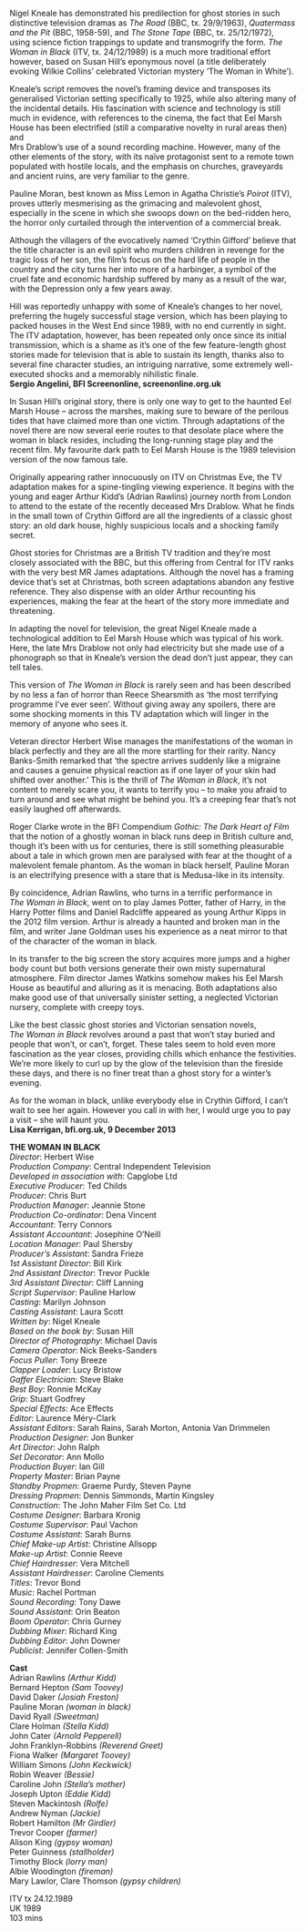 
Nigel Kneale has demonstrated his predilection for ghost stories in such distinctive television dramas as _The Road_ (BBC, tx. 29/9/1963), _Quatermass and the Pit_ (BBC, 1958-59), and _The Stone Tape_ (BBC, tx. 25/12/1972), using science fiction trappings to update and transmogrify the form. _The Woman in Black_ (ITV, tx. 24/12/1989) is a much more traditional effort however, based on Susan Hill’s eponymous novel (a title deliberately evoking Wilkie Collins’ celebrated Victorian mystery ‘The Woman in White’).

Kneale’s script removes the novel’s framing device and transposes its generalised Victorian setting specifically to 1925, while also altering many of the incidental details. His fascination with science and technology is still much in evidence, with references to the cinema, the fact that Eel Marsh House has been electrified (still a comparative novelty in rural areas then) and  
Mrs Drablow’s use of a sound recording machine. However, many of the other elements of the story, with its naïve protagonist sent to a remote town populated with hostile locals, and the emphasis on churches, graveyards and ancient ruins, are very familiar to the genre.

Pauline Moran, best known as Miss Lemon in Agatha Christie’s _Poirot_ (ITV), proves utterly mesmerising as the grimacing and malevolent ghost, especially in the scene in which she swoops down on the bed-ridden hero, the horror only curtailed through the intervention of a commercial break.

Although the villagers of the evocatively named ‘Crythin Gifford’ believe that the title character is an evil spirit who murders children in revenge for the tragic loss of her son, the film’s focus on the hard life of people in the country and the city turns her into more of a harbinger, a symbol of the cruel fate and economic hardship suffered by many as a result of the war, with the Depression only a few years away.

Hill was reportedly unhappy with some of Kneale’s changes to her novel, preferring the hugely successful stage version, which has been playing to packed houses in the West End since 1989, with no end currently in sight.  
The ITV adaptation, however, has been repeated only once since its initial transmission, which is a shame as it’s one of the few feature-length ghost stories made for television that is able to sustain its length, thanks also to several fine character studies, an intriguing narrative, some extremely well-executed shocks and a memorably nihilistic finale.<br>
**Sergio Angelini, BFI Screenonline, screenonline.org.uk**

In Susan Hill’s original story, there is only one way to get to the haunted Eel Marsh House – across the marshes, making sure to beware of the perilous tides that have claimed more than one victim. Through adaptations of the novel there are now several eerie routes to that desolate place where the woman in black resides, including the long-running stage play and the recent film. My favourite dark path to Eel Marsh House is the 1989 television version of the now famous tale.

Originally appearing rather innocuously on ITV on Christmas Eve, the TV adaptation makes for a spine-tingling viewing experience. It begins with the young and eager Arthur Kidd’s (Adrian Rawlins) journey north from London to attend to the estate of the recently deceased Mrs Drablow. What he finds in the small town of Crythin Gifford are all the ingredients of a classic ghost story: an old dark house, highly suspicious locals and a shocking family secret.

Ghost stories for Christmas are a British TV tradition and they’re most closely associated with the BBC, but this offering from Central for ITV ranks with the very best MR James adaptations. Although the novel has a framing device that’s set at Christmas, both screen adaptations abandon any festive reference. They also dispense with an older Arthur recounting his experiences, making the fear at the heart of the story more immediate and threatening.

In adapting the novel for television, the great Nigel Kneale made a technological addition to Eel Marsh House which was typical of his work. Here, the late Mrs Drablow not only had electricity but she made use of a phonograph so that in Kneale’s version the dead don’t just appear, they can tell tales.

This version of _The Woman in Black_ is rarely seen and has been described by no less a fan of horror than Reece Shearsmith as ‘the most terrifying programme I’ve ever seen’. Without giving away any spoilers, there are some shocking moments in this TV adaptation which will linger in the memory of anyone who sees it.

Veteran director Herbert Wise manages the manifestations of the woman in black perfectly and they are all the more startling for their rarity. Nancy Banks-Smith remarked that ‘the spectre arrives suddenly like a migraine and causes a genuine physical reaction as if one layer of your skin had shifted over another.’ This is the thrill of _The Woman in Black_, it’s not content to merely scare you, it wants to terrify you – to make you afraid to turn around and see what might be behind you. It’s a creeping fear that’s not easily laughed off afterwards.

Roger Clarke wrote in the BFI Compendium _Gothic: The Dark Heart of Film_ that the notion of a ghostly woman in black runs deep in British culture and, though it’s been with us for centuries, there is still something pleasurable about a tale in which grown men are paralysed with fear at the thought of a malevolent female phantom. As the woman in black herself, Pauline Moran is an electrifying presence with a stare that is Medusa-like in its intensity.

By coincidence, Adrian Rawlins, who turns in a terrific performance in  
_The Woman in Black_, went on to play James Potter, father of Harry, in the Harry Potter films and Daniel Radcliffe appeared as young Arthur Kipps in the 2012 film version. Arthur is already a haunted and broken man in the film, and writer Jane Goldman uses his experience as a neat mirror to that of the character of the woman in black.

In its transfer to the big screen the story acquires more jumps and a higher body count but both versions generate their own misty supernatural atmosphere. Film director James Watkins somehow makes his Eel Marsh House as beautiful and alluring as it is menacing. Both adaptations also make good use of that universally sinister setting, a neglected Victorian nursery, complete with creepy toys.

Like the best classic ghost stories and Victorian sensation novels,  
_The Woman in Black_ revolves around a past that won’t stay buried and people that won’t, or can’t, forget. These tales seem to hold even more fascination as the year closes, providing chills which enhance the festivities. We’re more likely to curl up by the glow of the television than the fireside these days, and there is no finer treat than a ghost story for a winter’s evening.

As for the woman in black, unlike everybody else in Crythin Gifford, I can’t wait to see her again. However you call in with her, I would urge you to pay a visit – she will haunt you.<br>
**Lisa Kerrigan, bfi.org.uk, 9 December 2013**<br>

**THE WOMAN IN BLACK**<br>
_Director_: Herbert Wise  
_Production Company_: Central Independent Television  
_Developed in association with_: Capglobe Ltd  
_Executive Producer_: Ted Childs  
_Producer_: Chris Burt  
_Production Manager_: Jeannie Stone  
_Production Co-ordinator_: Dena Vincent  
_Accountant_: Terry Connors  
_Assistant Accountant_: Josephine O’Neill  
_Location Manager_: Paul Shersby  
_Producer’s Assistant_: Sandra Frieze  
_1st Assistant Director_: Bill Kirk  
_2nd Assistant Director_: Trevor Puckle  
_3rd Assistant Director_: Cliff Lanning  
_Script Supervisor_: Pauline Harlow  
_Casting_: Marilyn Johnson  
_Casting Assistant_: Laura Scott  
_Written by_: Nigel Kneale  
_Based on the book by_: Susan Hill  
_Director of Photography_: Michael Davis  
_Camera Operator_: Nick Beeks-Sanders  
_Focus Puller_: Tony Breeze  
_Clapper Loader_: Lucy Bristow  
_Gaffer Electrician_: Steve Blake  
_Best Boy_: Ronnie McKay  
_Grip_: Stuart Godfrey  
_Special Effects_: Ace Effects  
_Editor_: Laurence Méry-Clark  
_Assistant Editors_: Sarah Rains, Sarah Morton, Antonia Van Drimmelen  
_Production Designer_: Jon Bunker  
_Art Director_: John Ralph  
_Set Decorator_: Ann Mollo  
_Production Buyer_: Ian Gill  
_Property Master_: Brian Payne  
_Standby Propmen_: Graeme Purdy, Steven Payne  
_Dressing Propmen_: Dennis Simmonds, Martin Kingsley  
_Construction_: The John Maher Film Set Co. Ltd<br>
_Costume Designer_: Barbara Kronig  
_Costume Supervisor_: Paul Vachon  
_Costume Assistant_: Sarah Burns<br>
_Chief Make-up Artist_: Christine Allsopp  
_Make-up Artist_: Connie Reeve  
_Chief Hairdresser_: Vera Mitchell  
_Assistant Hairdresser_: Caroline Clements  
_Titles_: Trevor Bond  
_Music_: Rachel Portman  
_Sound Recording_: Tony Dawe  
_Sound Assistant_: Orin Beaton  
_Boom Operator_: Chris Gurney  
_Dubbing Mixer_: Richard King  
_Dubbing Editor_: John Downer  
_Publicist_: Jennifer Collen-Smith<br>

**Cast**<br>
Adrian Rawlins _(Arthur Kidd)_  
Bernard Hepton _(Sam Toovey)_  
David Daker _(Josiah Freston)_  
Pauline Moran _(woman in black)_  
David Ryall _(Sweetman)_  
Clare Holman _(Stella Kidd)_  
John Cater _(Arnold Pepperell)_  
John Franklyn-Robbins _(Reverend Greet)_  
Fiona Walker _(Margaret Toovey)_  
William Simons _(John Keckwick)_  
Robin Weaver _(Bessie)_  
Caroline John _(Stella’s mother)_  
Joseph Upton _(Eddie Kidd)_  
Steven Mackintosh _(Rolfe)_  
Andrew Nyman _(Jackie)_  
Robert Hamilton _(Mr Girdler)_  
Trevor Cooper _(farmer)_  
Alison King _(gypsy woman)_  
Peter Guinness _(stallholder)_  
Timothy Block _(lorry man)_  
Albie Woodington _(fireman)_  
Mary Lawlor, Clare Thomson _(gypsy children)_<br>

ITV tx 24.12.1989<br>
UK 1989<br>
103 mins<br>
<!--stackedit_data:
eyJoaXN0b3J5IjpbLTYwMDE2MzY2NV19
-->